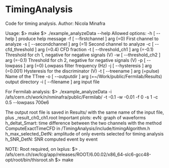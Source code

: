 # TimingAnalysis

Code for timing analysis. Author: Nicola Minafra

Usage:
$> make
$> ./example_analyzeData --help
  Allowed options:
  -h [ --help ]                         produce help message
  -f [ --firstchannel ] arg (=0)        First channel to analyze
  -s [ --secondchannel ] arg (=1)       Second channel to analyze
  -c [ --cfd_threshold ] arg (=0.4)
                                        CFD fraction
  -t [ --threshold_ch1 ] arg (=-0.1)
                                        Threshold for ch 1, negative for
                                        negative signals (V)
  -w [ --threshold_ch2 ] arg (=-0.1)
                                        Threshold for ch 2, negative for
                                        negative signals (V)
  -p [ --lowpass ] arg (=0)             Lowpass filter frequency (Hz)
  -j [ --hysteresis ] arg (=0.001)
                                        Hysteresis for the discriminator (V)
  -t [ --treename ] arg (=pulse)        Name of the TTree
  -o [ --outputdir ] arg (=~/Work/public/Fermilab/Results)
                                        output directory
  -i [ --filename ] arg                 input file


For Fermilab analysis:
$> ./example_analyzeData -i /afs/cern.ch/work/n/nminafra/public/Fermilab/ -t -0.1 -w -0.01 -f 0 -s 1 -c 0.5 --lowpass 700e6

The output root file is saved in Results/ with the same name of the input file, plus _result_ch0_ch1.root
Important plots:
evN: graph of waveforms
h_deltat_Smart: time difference between the two channels with the method ComputeExactTimeCFD in /TimingAnalysis/include/timingAlgorithm.h
h_max_selected_DetN: amplitude of only events selected for timing analysis
h_SNR_DetN: SNR computed event by event


NOTE: Root required, on lxplus:
$> . /afs/cern.ch/sw/lcg/app/releases/ROOT/6.00.02/x86_64-slc6-gcc48-opt/root/bin/thisroot.sh
$> make
